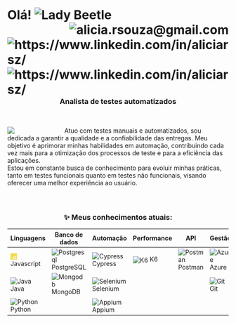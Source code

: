 <h1>
    Olá!
    <img src="https://raw.githubusercontent.com/Tarikul-Islam-Anik/Animated-Fluent-Emojis/master/Emojis/Animals/Lady%20Beetle.png" alt="Lady Beetle" width="25" height="25" />
     <a href="mailto: alicia.rsouza@gmail.com" target="_blank">
        <img align="right" src="https://img.shields.io/badge/Gmail-D14836?style=for-the-badge&logo=gmail&logoColor=white" alt="alicia.rsouza@gmail.com">
    </a> 
    <a target="_blank" href="https://www.figma.com/@allysr" target="_blank">
        <img align="right" src="https://img.shields.io/badge/Figma-EE82EE?style=for-the-badge&logo=figma&logoColor=white" alt="https://www.linkedin.com/in/aliciarsz/">
    </a>
    <a target="_blank" href="https://www.linkedin.com/in/aliciarsz/">
        <img align="right" src="https://img.shields.io/badge/LinkedIn-0077B5?style=for-the-badge&logo=linkedin&logoColor=white" alt="https://www.linkedin.com/in/aliciarsz/">
    </a>	
</h1> 
    <div align="center">
	<h3>Analista de testes automatizados  </h3>
      </a>  
    </div>
    <br>
    <div >
    	    <img align="left" src="https://i.imgur.com/6fgXRYZ.png" width="130px"> 
	    <p>
		 Atuo com testes manuais e automatizados, sou dedicada a garantir a qualidade e a confiabilidade das entregas. Meu objetivo é aprimorar minhas habilidades em automação, contribuindo cada vez mais para a otimização dos processos de teste e para a eficiência das aplicações. <br> Estou em constante busca de conhecimento para evoluir minhas práticas, tanto em testes funcionais quanto em testes não funcionais, visando oferecer uma melhor experiência ao usuário.
	    </p>
    </div>
    
<br>

##

<div align="center">
    <h3> ✨ Meus conhecimentos atuais:</h3>    
    <table>
        <thead>
            <tr>
                <th>Linguagens</th>
                <th>Banco de dados</th>
                <th>Automação</th>
                <th>Performance</th>
                <th>API</th>
                <th>Gestão</th>
                <th>Design</th>
            </tr>
        </thead>
        <tbody>
            <tr>
                <td><img align="center" alt="Js" height="15" width="15" src="https://raw.githubusercontent.com/devicons/devicon/master/icons/javascript/javascript-plain.svg"> Javascript</td>
                <td><img align="center" alt="Postgresql" height="15" width="15" src="https://upload.wikimedia.org/wikipedia/commons/thumb/2/29/Postgresql_elephant.svg/1200px-Postgresql_elephant.svg.png"/> PostgreSQL</td>
                <td><img align="center" alt="Cypress" height="15" width="15" src="https://cdn.jsdelivr.net/gh/devicons/devicon@latest/icons/cypressio/cypressio-original.svg" /> Cypress    </td>
                <td><img align="center" alt="K6" height="15" width="15" src="https://cdn.jsdelivr.net/gh/devicons/devicon@latest/icons/k6/k6-original.svg" /> K6</td>
                <td><img align="center" alt="Postman" height="15" width="15" src="https://cdn.jsdelivr.net/gh/devicons/devicon@latest/icons/postman/postman-plain.svg" /> Postman</td>
                <td><img align="center" alt="Azure" height="15" width="15" src="https://cdn.jsdelivr.net/gh/devicons/devicon/icons/azure/azure-original.svg" /> Azure</td>
                <td><img align="center" alt="figma" height="15" width="15"  src="https://upload.wikimedia.org/wikipedia/commons/3/33/Figma-logo.svg"/> Figma                </td>
            </tr>
            <tr>
                <td><img align="center" alt="Java" height="15" width="15" src="https://cdn-icons-png.flaticon.com/512/226/226777.png"> Java</td>
                <td><img align="center" alt="Mongodb" height="15"  src="https://devkico.itexto.com.br/wp-content/uploads/2013/10/mongodb-leaf.png"/> MongoDB</td>
                <td><img align="center" alt="Selenium" height="15" width="15" src="https://cdn.jsdelivr.net/gh/devicons/devicon/icons/selenium/selenium-original.svg" /> Selenium</td>
                <td></td>
                <td></td>
                <td><img align="center" alt="Git" height="15" width="15" src="https://cdn.jsdelivr.net/gh/devicons/devicon/icons/git/git-original.svg" /> Git</td>
		 <td></td>
            </tr>
            <tr>
                <td><img align=" center" alt="Python" height="15" width="15"  src="https://upload.wikimedia.org/wikipedia/commons/thumb/c/c3/Python-logo-notext.svg/1200px-Python-logo-notext.svg.png"/> Python</td>
                <td></td>
                <td><img align="center" alt="Appium" height="15" width="15" src="https://cdn.worldvectorlogo.com/logos/appium.svg"/> Appium</td>
                <td></td>
                <td></td>
                <td></td>
		<td></td>
            </tr>
        </tbody>
    </table>
    
</div>


     
     
     
  
